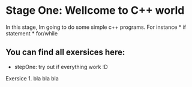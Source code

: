 # Stage One: Wellcome to C++ world
In this stage, Im going to do some simple c++ programs. For instance
    * if statement
    * for/while

## You can find all exersices here:
* stepOne: try out if everything work :D

Exersice 1. bla bla bla
